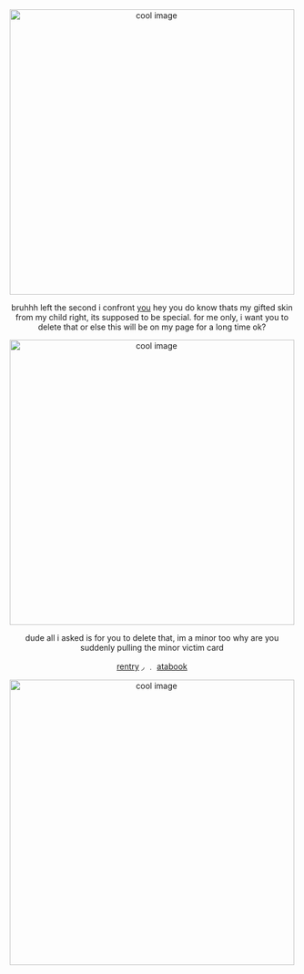 <div align="center">

  <img src="https://files.catbox.moe/0ivv7k.png" alt="cool image" width="500"/>

bruhhh left the second i confront [you](https://github.com/Jaybird-IRL) hey you do know thats my gifted skin from my child right, its supposed to be special. for me only, i want you to delete that or else this will be on my page for a long time ok?

<img src="https://files.catbox.moe/55j0l7.jpg" alt="cool image" width="500"/>

dude all i asked is for you to delete that, im a minor too why are you suddenly pulling the minor victim card

   [rentry](https://rentry.co/SEUNG-HYUN-BRIDE)    ◞ ﹒  [atabook](https://constrz.atabook.org/)    

  <img src="https://files.catbox.moe/s3dk25.png" alt="cool image" width="500"/>

</div>
